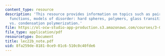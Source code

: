 ```yaml
---
content_type: resource
description: 'This resource provides information on topics such as pair correlation
  functions, models of disorder: hard spheres, polymers, glass transition, and addition
  vs. condensation polymerization.'
file: https://ol-ocw-studio-app-production.s3.amazonaws.com/courses/3-012-fundamentals-of-materials-science-fall-2005/8fa259de81810ce901c6510c0c40fde6_lec22b_note.pdf
file_type: application/pdf
resourcetype: Document
title: lec22b_note.pdf
uid: 8fa259de-8181-0ce9-01c6-510c0c40fde6
---
```

